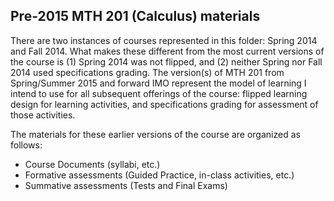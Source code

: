 Pre-2015 MTH 201 (Calculus) materials
-------------------------------------

There are two instances of courses represented in this folder: Spring 2014 and Fall 2014. What makes these different from the most current versions of the course is (1) Spring 2014 was not flipped, and (2) neither Spring nor Fall 2014 used specifications grading. The version(s) of MTH 201 from Spring/Summer 2015 and forward IMO represent the model of learning I intend to use for all subsequent offerings of the course: flipped learning design for learning activities, and specifications grading for assessment of those activities. 

The materials for these earlier versions of the course are organized as follows: 

+ Course Documents (syllabi, etc.) 
+ Formative assessments (Guided Practice, in-class activities, etc.) 
+ Summative assessments (Tests and Final Exams)